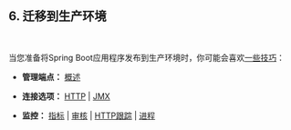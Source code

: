 <h2>6. 迁移到生产环境</h2><br>

当您准备将Spring Boot应用程序发布到生产环境时，你可能会喜欢[一些技巧](https://docs.spring.io/spring-boot/docs/current/reference/html/production-ready-features.html#production-ready)：

* <b>管理端点：</b> [概述](https://docs.spring.io/spring-boot/docs/current/reference/html/production-ready-features.html#production-ready-endpoints)

* <b>连接选项：</b> [HTTP](https://docs.spring.io/spring-boot/docs/current/reference/html/production-ready-features.html#production-ready-monitoring) | [JMX](https://docs.spring.io/spring-boot/docs/current/reference/html/production-ready-features.html#production-ready-jmx)

* <b>监控：</b> [指标](https://docs.spring.io/spring-boot/docs/current/reference/html/production-ready-features.html#production-ready-metrics) | [审核](https://docs.spring.io/spring-boot/docs/current/reference/html/production-ready-features.html#production-ready-auditing) | [HTTP跟踪](https://docs.spring.io/spring-boot/docs/current/reference/html/production-ready-features.html#production-ready-http-tracing) | [进程](https://docs.spring.io/spring-boot/docs/current/reference/html/production-ready-features.html#production-ready-process-monitoring)